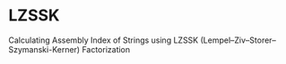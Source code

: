 # LZSSK
Calculating Assembly Index of Strings using LZSSK (Lempel–Ziv–Storer–Szymanski-Kerner) Factorization
